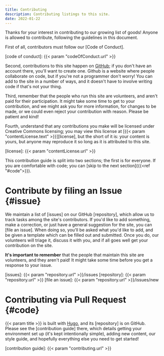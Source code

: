 ```yaml
---
title: Contributing
description: Contributing listings to this site.
date: 2022-01-22
---
```


Thanks for your interest in contributing to our growing list of goods! Anyone is
allowed to contribute, following the guidelines in this document.

First of all, contributors must follow our [Code of Conduct].

[code of conduct]: {{< param "codeOfConduct.url" >}}

Second, contributions to this site happen on [GitHub]; if you don't have an
account there, you'll want to create one. Github is a website where people
collaborate on code, but if you're not a programmer don't worry! You can add to
the site in a number of ways, and it doesn't have to involve writing code if
that's not your thing.

[github]: https://github.com/

Third, remember that the people who run this site are volunteers, and aren't
paid for their participation. It might take some time to get to your
contribution, and we might ask you for more information, for changes to be made,
or we could even reject your contribution with reason. Please be patient and
kind!

Fourth, understand that any contributions you make will be licensed under
Creative Commons licensing; you may view this license at [{{< param
"contentLicense.text" >}}][license], but the short of it is: your content
is yours, but anyone may reproduce it so long as it is attributed to this site.

[license]: {{< param "contentLicense.url" >}}

This contribution guide is split into two sections; the first is for everyone.
If you are comfortable with code; you can [skip to the next section]({{<ref
"#code">}}).

# Contribute by filing an Issue {#issue}

We maintain a list of [issues] on our GitHub [repository], which allow us to
track tasks among the site's contributors. If you'd like to add something, make
a correction, or just have a general suggestion for the site, you can [file an
issue]. When doing so, you'll be asked what you'd like to add, and be given a
template which can be filled out and submitted. Once you do, our volunteers will
triage it, discuss it with you, and if all goes well get your contribution on
the site.

**It's important to remember** that the people that maintain this site are
volunteers, and they aren't paid! It might take some time before you get a
response to your issue.

[issues]: {{< param "repository.url" >}}/issues
[repository]: {{< param "repository.url" >}}
[file an issue]: {{< param "repository.url" >}}/issues/new

# Contributing via Pull Request {#code}

{{< param title >}} is built with [Hugo], and its [repository] is on GitHub.
Please see the [contribution guide] there, which details getting your
environment set up (it's kept intentionally simple), adding new content, our
style guide, and hopefully everything else you need to get started!

[hugo]: https://gohugo.io
[contribution guide]: {{< param "contributing.url" >}}
